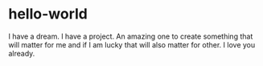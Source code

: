 # hello-world
I have a dream. I have a project.
An amazing one to create something that will matter for me and if I am lucky that will also matter for other.
I love you already.
